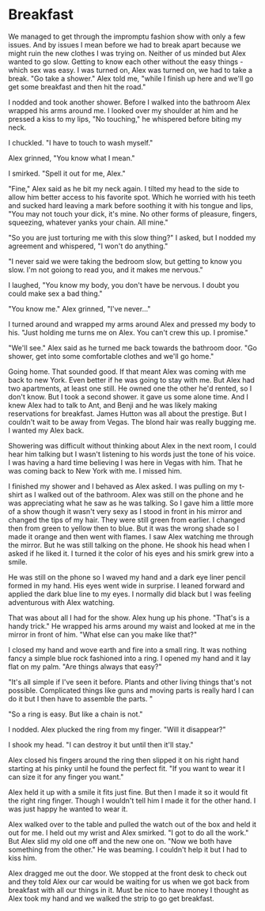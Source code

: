 # Breakfast

We managed to get through the impromptu fashion show with only a few issues.  And by issues I mean before we had to break apart because we might ruin the new clothes I was trying on.  Neither of us minded but Alex wanted to go slow.  Getting to know each other without the easy things - which sex was easy.  I was turned on, Alex was turned on, we had to take a break.  "Go take a shower."  Alex told me, "while I finish up here and we'll go get some breakfast and then hit the road."

I nodded and took another shower.  Before I walked into the bathroom Alex wrapped his arms around me.  I looked over my shoulder at him and he pressed a kiss to my lips, "No touching," he whispered before biting my neck.

I chuckled. "I have to touch to wash myself."

Alex grinned, "You know what I mean."

I smirked.  "Spell it out for me, Alex."

"Fine," Alex said as he bit my neck again.  I tilted my head to the side to allow him better access to his favorite spot.  Which he worried with his teeth and sucked hard leaving a mark before soothing it with his tongue and lips, "You may not touch your dick, it's mine.  No other forms of pleasure, fingers, squeezing, whatever yanks your chain.  All mine."

"So you are just torturing me with this slow thing?"  I asked, but I nodded my agreement and whispered, "I won't do anything."

"I never said we were taking the bedroom slow, but getting to know you slow.  I'm not goiong to read you, and it makes me nervous."

I laughed, "You know my body, you don't have be nervous.  I doubt you could make sex a bad thing."

"You know me."  Alex grinned, "I've never..."

I turned around and wrapped my arms around Alex and pressed my body to his.  "Just holding me turns me on Alex.  You can't crew this up.  I promise."

"We'll see."  Alex said as he turned me back towards the bathroom door.  "Go shower, get into some comfortable clothes and we'll go home."

Going home.  That sounded good.  If that meant Alex was coming with me back to new York.  Even better if he was going to stay with me.  But Alex had two apartments, at least one still.  He owned one the other he'd rented, so I don't know.  But I took a second shower.  it gave us some alone time.  And I knew Alex had to talk to Ant, and Benji and he was likely making reservations for breakfast.  James Hutton was all about the prestige.  But I couldn't wait to be away from Vegas.  The blond hair was really bugging me. I wanted my Alex back.

Showering was difficult without thinking about Alex in the next room, I could hear him talking but I wasn't listening to his words just the tone of his voice.  I was having a hard time believing I was here in Vegas with him.  That he was coming back to New York with me.  I missed him.  

I finished my shower and I behaved as Alex asked.  I was pulling on my t-shirt as I walked out of the bathroom.  Alex was still on the phone and he was appreciating what he saw as he was talking.  So I gave him a little more of a show though it wasn't very sexy as I stood in front in his mirror and changed the tips of my hair.  They were still green from earlier.  I changed then from green to yellow then to blue. But it was the wrong shade so I made it orange and then went with flames.  I saw Alex watching me through the mirror.  But he was still talking on the phone.   He shook his head when I asked if he liked it.  I turned it the color of his eyes and his smirk grew into a smile.  

He was still on the phone so I waved my hand and a dark eye liner pencil formed in my hand. His eyes went wide in surprise.  I leaned forward and applied the dark blue line to my eyes.  I normally did black but I was feeling adventurous with Alex watching.

That was about all I had for the show.  Alex hung up his phone.  "That's is a handy trick." He wrapped his arms around my waist and looked at me in the mirror in front of him.  "What else can you make like that?"

I closed my hand and wove earth and fire into a small ring.  It was nothing fancy a simple blue rock fashioned into a ring.  I opened my hand and it lay flat on my palm.  "Are things always that easy?" 

"It's all simple if I've seen it before.  Plants and other living things that's not possible.  Complicated things like guns and moving parts is really hard I can do it but I then have to assemble the parts. "

"So a ring is easy.  But like a chain is not."

I nodded. Alex plucked the ring from my finger.  "Will it disappear?"

I shook my head. "I can destroy it but until then it'll stay."

Alex closed his fingers around the ring then slipped it on his right hand starting at his pinky until he found the perfect fit.  "If you want to wear it I can size it for any finger you want."

Alex held it up with a smile it fits just fine.  But then I made it so it would fit the right ring finger.   Though I wouldn't tell him  I made it for the other hand.  I was just happy he wanted to wear it.

Alex walked over to the table and pulled the watch out of the box and held it out for me.  I held out my wrist and Alex smirked. "I got to do all the work." But Alex slid my old one off and the new one on.  "Now we both have something from the other." He was beaming. I couldn't help it but I had to kiss him.

Alex dragged me out the door.  We stopped at the front desk to check out and they told Alex our car would be waiting for us when we got back from breakfast with all our things in it.  Must be nice to have money I thought as Alex took my hand and we walked the strip to go get breakfast.


